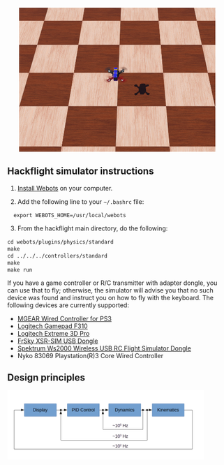 <p align="center"> 
<img src="../media/webots2.png" width=450>
</p>

## Hackflight simulator instructions

1. [Install Webots](https://cyberbotics.com/doc/guide/installation-procedure#installation-on-linux)
on your computer.  

2. Add the following line to your ```~/.bashrc``` file:

```
  export WEBOTS_HOME=/usr/local/webots
```

3. From the hackflight main directory, do the following:

```
cd webots/plugins/physics/standard
make
cd ../../../controllers/standard
make
make run
```

If you have a game controller or R/C transmitter with adapter dongle, you can
use that to fly;  otherwise, the simulator will advise you that no such device
was found and instruct you on how to fly with the keyboard.  The following devices
are currently supported:

* [MGEAR Wired Controller for PS3](https://www.officedepot.com/a/products/7123231/Gear-Wired-Controller-For-PS3-Black/)
* [Logitech Gamepad F310](https://www.amazon.com/gp/product/B003VAHYQY)
* [Logitech Extreme 3D Pro](https://www.amazon.com/gp/product/B00009OY9U)
* [FrSky XSR-SIM USB Dongle](https://www.amazon.com/gp/product/B07GD6ZLW7)
* [Spektrum Ws2000 Wireless USB RC Flight Simulator Dongle](https://www.amazon.com/gp/product/B07ZK1R32H)
* Nyko 83069 Playstation(R)3 Core Wired Controller

## Design principles


<img src="../media/sim.png" width=450>
